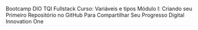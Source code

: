 Bootcamp DIO TQI Fullstack
Curso: Variáveis e tipos
Módulo I: Criando seu Primeiro Repositório no GitHub Para Compartilhar Seu Progresso
Digital Innovation One
